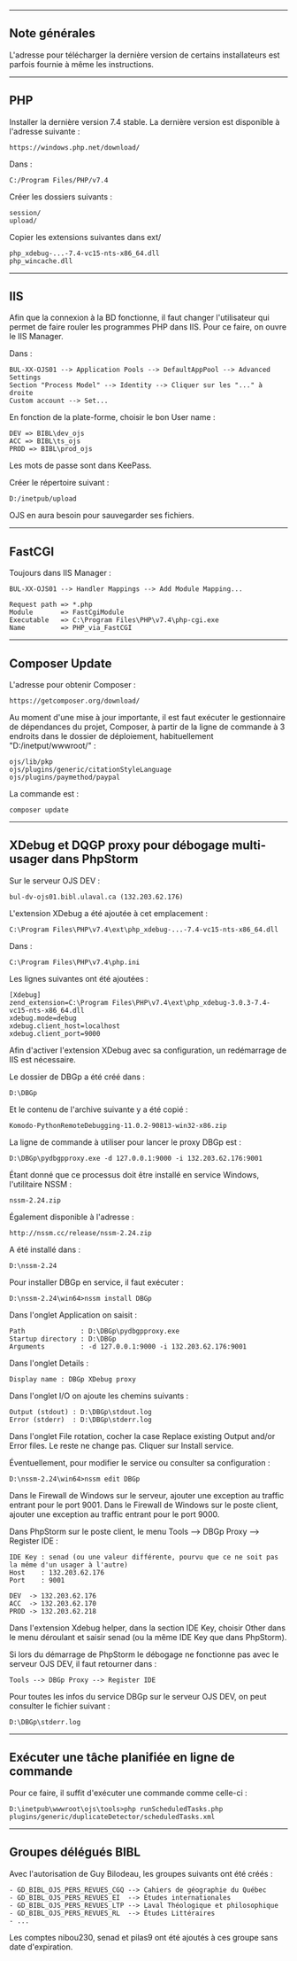 -------------------------------------------------------------
Note générales
-------------------------------------------------------------

L'adresse pour télécharger la dernière version de certains installateurs est parfois fournie
à même les instructions.

-------------------------------------------------------------
PHP
-------------------------------------------------------------
Installer la dernière version 7.4 stable. La dernière version est disponible à l'adresse suivante :

    https://windows.php.net/download/

Dans :

    C:/Program Files/PHP/v7.4

Créer les dossiers suivants :

    session/
    upload/

Copier les extensions suivantes dans ext/

    php_xdebug-...-7.4-vc15-nts-x86_64.dll
    php_wincache.dll

-------------------------------------------------------------
IIS
-------------------------------------------------------------

Afin que la connexion à la BD fonctionne, il faut changer l'utilisateur qui permet de
faire rouler les programmes PHP dans IIS. Pour ce faire, on ouvre le IIS Manager.

Dans :

    BUL-XX-OJS01 --> Application Pools --> DefaultAppPool --> Advanced Settings
    Section "Process Model" --> Identity --> Cliquer sur les "..." à droite
    Custom account --> Set...

En fonction de la plate-forme, choisir le bon User name :

    DEV => BIBL\dev_ojs
    ACC => BIBL\ts_ojs
    PROD => BIBL\prod_ojs

Les mots de passe sont dans KeePass.

Créer le répertoire suivant :

    D:/inetpub/upload

OJS en aura besoin pour sauvegarder ses fichiers.

-------------------------------------------------------------
FastCGI
-------------------------------------------------------------

Toujours dans IIS Manager :

    BUL-XX-OJS01 --> Handler Mappings --> Add Module Mapping...

    Request path => *.php
    Module       => FastCgiModule
    Executable   => C:\Program Files\PHP\v7.4\php-cgi.exe
    Name         => PHP_via_FastCGI

-------------------------------------------------------------
Composer Update
-------------------------------------------------------------

L'adresse pour obtenir Composer :

    https://getcomposer.org/download/

Au moment d'une mise à jour importante, il est faut exécuter le gestionnaire
de dépendances du projet, Composer, à partir de la ligne de commande à 3 endroits
dans le dossier de déploiement, habituellement "D:/inetput/wwwroot/" :

    ojs/lib/pkp
    ojs/plugins/generic/citationStyleLanguage
    ojs/plugins/paymethod/paypal

La commande est :

    composer update

-------------------------------------------------------------
XDebug et DQGP proxy pour débogage multi-usager dans PhpStorm
-------------------------------------------------------------

Sur le serveur OJS DEV :

    bul-dv-ojs01.bibl.ulaval.ca (132.203.62.176)

L'extension XDebug a été ajoutée à cet emplacement :

    C:\Program Files\PHP\v7.4\ext\php_xdebug-...-7.4-vc15-nts-x86_64.dll

Dans :

    C:\Program Files\PHP\v7.4\php.ini

Les lignes suivantes ont été ajoutées :

    [Xdebug]
    zend_extension=C:\Program Files\PHP\v7.4\ext\php_xdebug-3.0.3-7.4-vc15-nts-x86_64.dll
    xdebug.mode=debug
	xdebug.client_host=localhost
	xdebug.client_port=9000

Afin d'activer l'extension XDebug avec sa configuration, un redémarrage de IIS est nécessaire.

Le dossier de DBGp a été créé dans :

    D:\DBGp

Et le contenu de l'archive suivante y a été copié :

    Komodo-PythonRemoteDebugging-11.0.2-90813-win32-x86.zip

La ligne de commande à utiliser pour lancer le proxy DBGp est :

    D:\DBGp\pydbgpproxy.exe -d 127.0.0.1:9000 -i 132.203.62.176:9001

Étant donné que ce processus doit être installé en service Windows, l'utilitaire NSSM :

    nssm-2.24.zip

Également disponible à l'adresse :

    http://nssm.cc/release/nssm-2.24.zip

A été installé dans :

    D:\nssm-2.24

Pour installer DBGp en service, il faut exécuter :

    D:\nssm-2.24\win64>nssm install DBGp

Dans l'onglet Application on saisit :

    Path              : D:\DBGp\pydbgpproxy.exe
    Startup directory : D:\DBGp
    Arguments         : -d 127.0.0.1:9000 -i 132.203.62.176:9001

Dans l'onglet Details :

    Display name : DBGp XDebug proxy

Dans l'onglet I/O on ajoute les chemins suivants :

    Output (stdout) : D:\DBGp\stdout.log
    Error (stderr)  : D:\DBGp\stderr.log

Dans l'onglet File rotation, cocher la case Replace existing Output and/or Error files. Le reste ne change pas. Cliquer
sur Install service.

Éventuellement, pour modifier le service ou consulter sa configuration :

    D:\nssm-2.24\win64>nssm edit DBGp

Dans le Firewall de Windows sur le serveur, ajouter une exception au traffic entrant pour le port 9001.
Dans le Firewall de Windows sur le poste client, ajouter une exception au traffic entrant pour le port 9000.

Dans PhpStorm sur le poste client, le menu Tools --> DBGp Proxy --> Register IDE :

    IDE Key : senad (ou une valeur différente, pourvu que ce ne soit pas la même d'un usager à l'autre)
    Host    : 132.203.62.176
    Port    : 9001

    DEV  -> 132.203.62.176
    ACC  -> 132.203.62.170
    PROD -> 132.203.62.218

Dans l'extension Xdebug helper, dans la section IDE Key, choisir Other dans le menu déroulant et saisir senad
(ou la même IDE Key que dans PhpStorm).

Si lors du démarrage de PhpStorm le débogage ne fonctionne pas avec le serveur OJS DEV, il faut retourner dans :

    Tools --> DBGp Proxy --> Register IDE

Pour toutes les infos du service DBGp sur le serveur OJS DEV, on peut consulter le fichier suivant :

    D:\DBGp\stderr.log

-------------------------------------------------------------
Exécuter une tâche planifiée en ligne de commande
-------------------------------------------------------------

Pour ce faire, il suffit d'exécuter une commande comme celle-ci :

    D:\inetpub\wwwroot\ojs\tools>php runScheduledTasks.php plugins/generic/duplicateDetector/scheduledTasks.xml

-------------------------------------------------------------
Groupes délégués BIBL
-------------------------------------------------------------

Avec l'autorisation de Guy Bilodeau, les groupes suivants ont été créés :

    - GD_BIBL_OJS_PERS_REVUES_CGQ --> Cahiers de géographie du Québec
    - GD_BIBL_OJS_PERS_REVUES_EI  --> Études internationales
    - GD_BIBL_OJS_PERS_REVUES_LTP --> Laval Théologique et philosophique
    - GD_BIBL_OJS_PERS_REVUES_RL  --> Études Littéraires
	- ...

Les comptes nibou230, senad et pilas9 ont été ajoutés à ces groupe sans date d'expiration.
